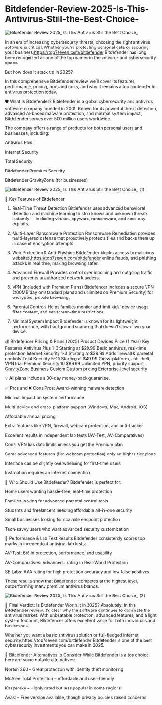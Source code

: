 # Bitdefender-Review-2025-Is-This-Antivirus-Still-the-Best-Choice-

![Bitdefender Review 2025_ Is This Antivirus Still the Best Choice_](https://github.com/user-attachments/assets/463baac7-29ed-4846-8f0f-2f95b7120a02)


In an era of increasing cybersecurity threats, choosing the right antivirus software is critical. Whether you're protecting personal data or securing your business,https://top7seven.com/bitdefender Bitdefender has long been recognized as one of the top names in the antivirus and cybersecurity space.

But how does it stack up in 2025?

In this comprehensive Bitdefender review, we’ll cover its features, performance, pricing, pros and cons, and why it remains a top contender in antivirus protection today.

🛡️ What Is Bitdefender?
Bitdefender is a global cybersecurity and antivirus software company founded in 2001. Known for its powerful threat detection, advanced AI-based malware protection, and minimal system impact, Bitdefender serves over 500 million users worldwide.

The company offers a range of products for both personal users and businesses, including:

Antivirus Plus

Internet Security

Total Security

Bitdefender Premium Security

Bitdefender GravityZone (for businesses)

![Bitdefender Review 2025_ Is This Antivirus Still the Best Choice_ (1)](https://github.com/user-attachments/assets/7a94f61f-6632-49a3-9377-0cddcbfcc977)


🔐 Key Features of Bitdefender

1. Real-Time Threat Detection
Bitdefender uses advanced behavioral detection and machine learning to stop known and unknown threats instantly — including viruses, spyware, ransomware, and zero-day exploits.

2. Multi-Layer Ransomware Protection
Ransomware Remediation provides multi-layered defense that proactively protects files and backs them up in case of encryption attempts.

3. Web Protection & Anti-Phishing
Bitdefender blocks access to malicious websites,https://top7seven.com/bitdefender online frauds, and phishing attacks in real time, making browsing safer.

4. Advanced Firewall
Provides control over incoming and outgoing traffic and prevents unauthorized network access.

5. VPN (Included with Premium Plans)
Bitdefender includes a secure VPN (200MB/day on standard plans and unlimited on Premium Security) for encrypted, private browsing.

6. Parental Controls
Helps families monitor and limit kids’ device usage, filter content, and set screen-time restrictions.

7. Minimal System Impact
Bitdefender is known for its lightweight performance, with background scanning that doesn’t slow down your device.

💰 Bitdefender Pricing & Plans (2025)
Product	Devices	Price (1 Year)	Key Features
Antivirus Plus	1-3	Starting at $29.99	Basic antivirus, real-time protection
Internet Security	1-3	Starting at $39.99	Adds firewall & parental controls
Total Security	5-10	Starting at $49.99	Cross-platform, anti-theft, VPN trial
Premium Security	10	$89.99	Unlimited VPN, priority support
GravityZone Business	Custom	Custom pricing	Enterprise-level security

💡 All plans include a 30-day money-back guarantee.

✅ Pros and ❌ Cons
Pros:
Award-winning malware detection

Minimal impact on system performance

Multi-device and cross-platform support (Windows, Mac, Android, iOS)

Affordable annual pricing

Extra features like VPN, firewall, webcam protection, and anti-tracker

Excellent results in independent lab tests (AV-Test, AV-Comparatives)

Cons:
VPN has data limits unless you get the Premium plan

Some advanced features (like webcam protection) only on higher-tier plans

Interface can be slightly overwhelming for first-time users

Installation requires an internet connection

🎯 Who Should Use Bitdefender?
Bitdefender is perfect for:

Home users wanting hassle-free, real-time protection

Families looking for advanced parental control tools

Students and freelancers needing affordable all-in-one security

Small businesses looking for scalable endpoint protection

Tech-savvy users who want advanced security customization

🧪 Performance & Lab Test Results
Bitdefender consistently scores top marks in independent antivirus lab tests:

AV-Test: 6/6 in protection, performance, and usability

AV-Comparatives: Advanced+ rating in Real-World Protection

SE Labs: AAA rating for high protection accuracy and low false positives

These results show that Bitdefender competes at the highest level, outperforming many premium antivirus brands.

![Bitdefender Review 2025_ Is This Antivirus Still the Best Choice_ (2)](https://github.com/user-attachments/assets/139655a6-9849-4cad-a913-f72d8d7483e2)


🏁 Final Verdict: Is Bitdefender Worth It in 2025?
Absolutely. In this Bitdefender review, it’s clear why the software continues to dominate the antivirus market. With unbeatable protection, advanced features, and a light system footprint, Bitdefender offers excellent value for both individuals and businesses.

Whether you want a basic antivirus solution or full-fledged internet security,https://top7seven.com/bitdefender Bitdefender is one of the best cybersecurity investments you can make in 2025.

🔁 Bitdefender Alternatives to Consider
While Bitdefender is a top choice, here are some notable alternatives:

Norton 360 – Great protection with identity theft monitoring

McAfee Total Protection – Affordable and user-friendly

Kaspersky – Highly rated but less popular in some regions

Avast – Free version available, though privacy policies raised concerns

